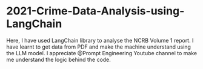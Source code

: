 # 2021-Crime-Data-Analysis-using-LangChain
Here, I have used LangChain library to analyse the NCRB Volume 1 report. I have learnt to get data from PDF and make the machine understand using the LLM model. 
I appreciate @Prompt Engineering Youtube channel to make me understand the logic behind the code. 
